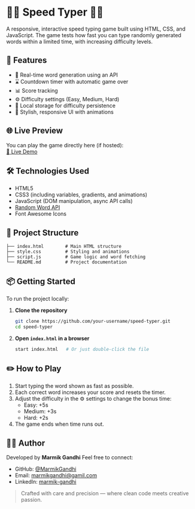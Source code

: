 
# 👩‍💻 Speed Typer 👨‍💻

A responsive, interactive speed typing game built using HTML, CSS, and JavaScript. The game tests how fast you can type randomly generated words within a limited time, with increasing difficulty levels.

## 🚀 Features

- 🎯 Real-time word generation using an API
- ⌛ Countdown timer with automatic game over
- 📊 Score tracking
- ⚙️ Difficulty settings (Easy, Medium, Hard)
- 💾 Local storage for difficulty persistence
- 🎨 Stylish, responsive UI with animations

## 🌐 Live Preview

You can play the game directly here (if hosted):  
[🔗 Live Demo](https://speed-typer-game-marmik.netlify.app/)

## 🛠️ Technologies Used

- HTML5
- CSS3 (including variables, gradients, and animations)
- JavaScript (DOM manipulation, async API calls)
- [Random Word API](https://random-word-api.herokuapp.com/word)
- Font Awesome Icons

## 📂 Project Structure

```
├── index.html        # Main HTML structure
├── style.css         # Styling and animations
├── script.js         # Game logic and word fetching
└── README.md         # Project documentation
```

## 📦 Getting Started

To run the project locally:

1. **Clone the repository**
   ```bash
   git clone https://github.com/your-username/speed-typer.git
   cd speed-typer
   ```

2. **Open `index.html` in a browser**
   ```bash
   start index.html   # Or just double-click the file
   ```

## ✏️ How to Play

1. Start typing the word shown as fast as possible.
2. Each correct word increases your score and resets the timer.
3. Adjust the difficulty in the ⚙️ settings to change the bonus time:
   - Easy: +5s
   - Medium: +3s
   - Hard: +2s
4. The game ends when time runs out.

## 🙋‍♀️ Author

Developed by **Marmik Gandhi** Feel free to connect:  
- GitHub: [@MarmikGandhi](https://github.com/MarmikGandhi)
- Email: [marmikgandhi@gamil.com](mailto:marmikgandhi@gamil.com)
- LinkedIn: [marmik-gandhi](https://www.linkedin.com/in/marmik-gandhi/)

> Crafted with care and precision — where clean code meets creative passion.
